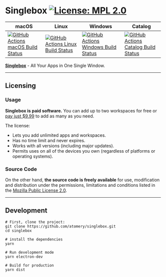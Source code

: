 # Singlebox [![License: MPL 2.0](https://img.shields.io/badge/License-MPL%202.0-brightgreen.svg)](LICENSE)

|macOS|Linux|Windows|Catalog|
|---|---|---|---|
|[![GitHub Actions macOS Build Status](https://github.com/atomery/singlebox/workflows/macOS/badge.svg)](https://github.com/atomery/singlebox/actions?query=workflow%3AmacOS)|[![GitHub Actions Linux Build Status](https://github.com/atomery/singlebox/workflows/Linux/badge.svg)](https://github.com/atomery/singlebox/actions?query=workflow%3ALinux)|[![GitHub Actions Windows Build Status](https://github.com/atomery/singlebox/workflows/Windows/badge.svg)](https://github.com/atomery/singlebox/actions?query=workflow%3AWindows)|[![GitHub Actions Catalog Build Status](https://github.com/atomery/singlebox/workflows/Catalog/badge.svg)](https://github.com/atomery/singlebox/actions?query=workflow%3ACatalog)|

**[Singlebox](https://singleboxapp.com)** - All Your Apps in One Single Window.

---

## Licensing
### Usage
**Singlebox is paid software.** You can add up to two workspaces for free or [pay just $9.99](https://webcatalog.onfastspring.com/singlebox/singleboxapp) to add as many as you need.

The license:
- Lets you add unlimited apps and workspaces.
- Has no time limit and never expires.
- Works with all versions (including major updates).
- Permits uses on all of the devices you own (regardless of platforms or operating systems).

### Source Code
On the other hand, **the source code is freely available** for use, modification and distribution under the permissions, limitations and conditions listed in the [Mozilla Public License 2.0](LICENSE).

---

## Development
```
# First, clone the project:
git clone https://github.com/atomery/singlebox.git
cd singlebox

# install the dependencies
yarn

# Run development mode
yarn electron-dev

# Build for production
yarn dist
```